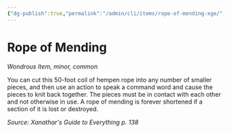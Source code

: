 ```yaml
---
{"dg-publish":true,"permalink":"/admin/cli/items/rope-of-mending-xge/","tags":["compendium/src/5e/xge","item/rarity/common","item/tier/minor","item/wondrous"],"updated":"2025-01-11T15:32:19.943+00:00"}
---
```


# Rope of Mending
*Wondrous Item, minor, common*  


You can cut this 50-foot coil of hempen rope into any number of smaller pieces, and then use an action to speak a command word and cause the pieces to knit back together. The pieces must be in contact with each other and not otherwise in use. A rope of mending is forever shortened if a section of it is lost or destroyed.

*Source: Xanathar's Guide to Everything p. 138*